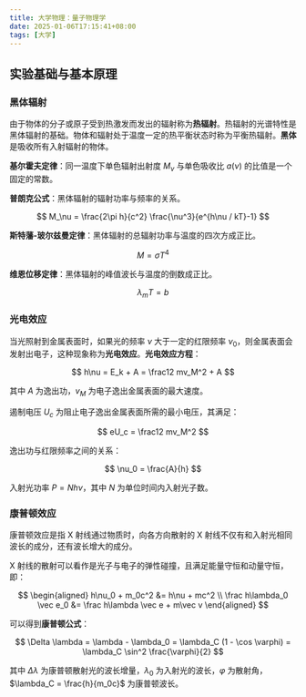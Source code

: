 ```yaml
---
title: 大学物理：量子物理学
date: 2025-01-06T17:15:41+08:00
tags: [大学]
---
```


## 实验基础与基本原理

### 黑体辐射

由于物体的分子或原子受到热激发而发出的辐射称为**热辐射**。热辐射的光谱特性是黑体辐射的基础。物体和辐射处于温度一定的热平衡状态时称为平衡热辐射。**黑体**是吸收所有入射辐射的物体。

**基尔霍夫定律**：同一温度下单色辐射出射度 $M_\nu$ 与单色吸收比 $a(\nu)$ 的比值是一个固定的常数。

**普朗克公式**：黑体辐射的辐射功率与频率的关系。

$$
M_\nu = \frac{2\pi h}{c^2} \frac{\nu^3}{e^{h\nu / kT}-1}
$$

**斯特藩-玻尔兹曼定律**：黑体辐射的总辐射功率与温度的四次方成正比。

$$
M = \sigma T^4
$$

**维恩位移定律**：黑体辐射的峰值波长与温度的倒数成正比。

$$
\lambda_m T = b
$$

### 光电效应

当光照射到金属表面时，如果光的频率 $\nu$ 大于一定的红限频率 $\nu_0$，则金属表面会发射出电子，这种现象称为**光电效应**。**光电效应方程**：

$$
h\nu = E_k + A = \frac12 mv_M^2 + A
$$

其中 $A$ 为逸出功，$v_M$ 为电子逸出金属表面的最大速度。

遏制电压 $U_c$ 为阻止电子逸出金属表面所需的最小电压，其满足：

$$
eU_c = \frac12 mv_M^2
$$

逸出功与红限频率之间的关系：

$$
\nu_0 = \frac{A}{h}
$$

入射光功率 $P=Nh\nu$，其中 $N$ 为单位时间内入射光子数。

### 康普顿效应

康普顿效应是指 X 射线通过物质时，向各方向散射的 X 射线不仅有和入射光相同波长的成分，还有波长增大的成分。

X 射线的散射可以看作是光子与电子的弹性碰撞，且满足能量守恒和动量守恒，即：

$$
\begin{aligned}
h\nu_0 + m_0c^2 &= h\nu + mc^2 \\
\frac h\lambda_0 \vec e_0 &= \frac h\lambda \vec e + m\vec v
\end{aligned}
$$

可以得到**康普顿公式**：

$$
\Delta \lambda = \lambda - \lambda_0
= \lambda_C (1 - \cos \varphi)
= \lambda_C \sin^2 \frac{\varphi}{2}
$$

其中 $\Delta \lambda$ 为康普顿散射光的波长增量，$\lambda_0$ 为入射光的波长，$\varphi$ 为散射角，$\lambda_C = \frac{h}{m_0c}$ 为康普顿波长。
